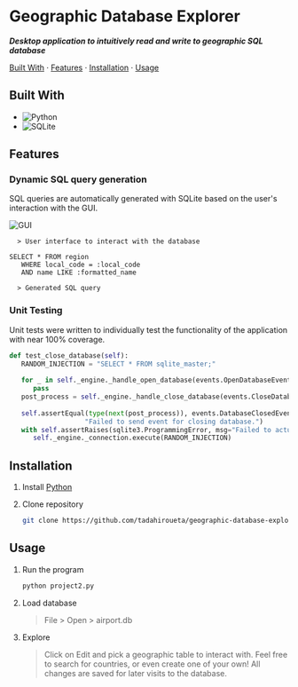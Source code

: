 # Geographic Database Explorer
***Desktop application to intuitively read and write to geographic SQL database***

[Built With](#built-with) · [Features](#features) · [Installation](#installation) · [Usage](#usage)

## Built With

- ![Python](https://img.shields.io/badge/python-3670A0?style=for-the-badge&logo=python&logoColor=ffdd54)
- ![SQLite](https://img.shields.io/badge/sqlite-%2307405e.svg?style=for-the-badge&logo=sqlite&logoColor=white)

## Features

### Dynamic SQL query generation

SQL queries are automatically generated with SQLite based on the user's interaction with the GUI.

![GUI](https://github.com/tadahiroueta/bridge-america/blob/main/screenshots/edit-gb.png)

      > User interface to interact with the database

```sqlite
SELECT * FROM region
   WHERE local_code = :local_code
   AND name LIKE :formatted_name
```

      > Generated SQL query

### Unit Testing

Unit tests were written to individually test the functionality of the application with near 100% coverage.

```python
def test_close_database(self):
   RANDOM_INJECTION = "SELECT * FROM sqlite_master;"
   
   for _ in self._engine._handle_open_database(events.OpenDatabaseEvent(DATABASE_PATH)):
      pass
   post_process = self._engine._handle_close_database(events.CloseDatabaseEvent())
   
   self.assertEqual(type(next(post_process)), events.DatabaseClosedEvent,
                   "Failed to send event for closing database.")
   with self.assertRaises(sqlite3.ProgrammingError, msg="Failed to actually close database."):
      self._engine._connection.execute(RANDOM_INJECTION)
```

## Installation

1. Install [Python](https://www.python.org/downloads/)

2. Clone repository
    ```sh
    git clone https://github.com/tadahiroueta/geographic-database-explorer.git
    ```
    
## Usage

1. Run the program
    ```sh
    python project2.py
    ```

2. Load database
   > File > Open > airport.db
   
3. Explore
    > Click on Edit and pick a geographic table to interact with. Feel free to search for countries, or even create one of your own! All changes are saved for later visits to the database. 